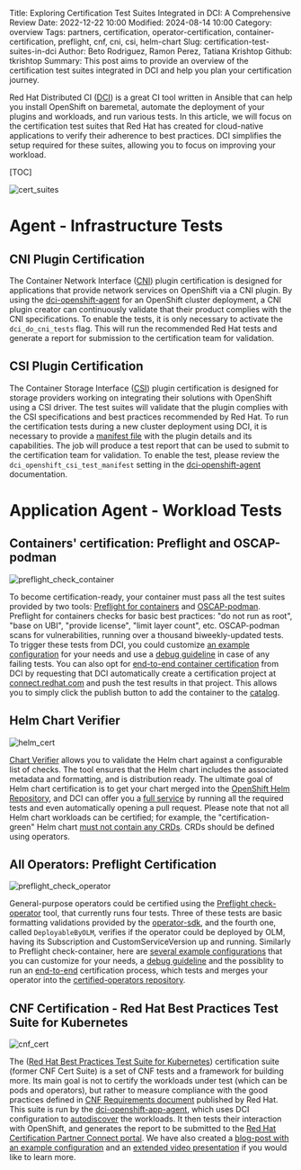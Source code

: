 Title: Exploring Certification Test Suites Integrated in DCI: A Comprehensive Review
Date: 2022-12-22 10:00
Modified: 2024-08-14 10:00
Category: overview
Tags: partners, certification, operator-certification, container-certification, preflight, cnf, cni, csi, helm-chart
Slug: certification-test-suites-in-dci
Author: Beto Rodriguez, Ramon Perez, Tatiana Krishtop
Github: tkrishtop
Summary: This post aims to provide an overview of the certification test suites integrated in DCI and help you plan your certification journey.

Red Hat Distributed CI ([DCI](introduction-to-the-red-hat-distributed-ci)) is a great CI tool written in Ansible that can help you install OpenShift on baremetal, automate the deployment of your plugins and workloads, and run various tests. In this article, we will focus on the certification test suites that Red Hat has created for cloud-native applications to verify their adherence to best practices. DCI simplifies the setup required for these suites, allowing you to focus on improving your workload.

[TOC]

![cert_suites]({static}/images/2022-12-19-cert-suites-available-in-dci/cert_suites.png)

# Agent - Infrastructure Tests

## CNI Plugin Certification

The Container Network Interface ([CNI](https://redhat-connect.gitbook.io/openshift-badges/badges/container-network-interface-cni/overview)) plugin certification is designed for applications that provide network services on OpenShift via a CNI plugin. By using the [dci-openshift-agent](https://github.com/redhat-cip/dci-openshift-agent) for an OpenShift cluster deployment, a CNI plugin creator can continuously validate that their product complies with the CNI specifications. To enable the tests, it is only necessary to activate the `dci_do_cni_tests` flag. This will run the recommended Red Hat tests and generate a report for submission to the certification team for validation.

## CSI Plugin Certification

The Container Storage Interface ([CSI](https://redhat-connect.gitbook.io/openshift-badges/badges/container-storage-interface-csi-1/overview)) plugin certification is designed for storage providers working on integrating their solutions with OpenShift using a CSI driver. The test suites will validate that the plugin complies with the CSI specifications and best practices recommended by Red Hat. To run the certification tests during a new cluster deployment using DCI, it is necessary to provide a [manifest file](https://gist.github.com/bertinatto/4dab35cc4455f21b356a56c82b1fd0b4) with the plugin details and its capabilities. The job will produce a test report that can be used to submit to the certification team for validation. To enable the test, please review the `dci_openshift_csi_test_manifest` setting in the [dci-openshift-agent](https://github.com/redhat-cip/dci-openshift-agent) documentation.

# Application Agent - Workload Tests

## Containers' certification: Preflight and OSCAP-podman

![preflight_check_container]({static}/images/2022-12-19-cert-suites-available-in-dci/preflight_check_container.png)

To become certification-ready, your container must pass all the test suites provided by two tools: [Preflight for containers](https://github.com/redhat-openshift-ecosystem/openshift-preflight/blob/main/docs/RECIPES.md#container-policy) and [OSCAP-podman](https://www.redhat.com/sysadmin/container-vulnerabilities-openscap). Preflight for containers checks for basic best practices: "do not run as root", "base on UBI", "provide license", "limit layer count", etc. OSCAP-podman scans for vulnerabilities, running over a thousand biweekly-updated tests. To trigger these tests from DCI, you could customize [an example configuration](https://github.com/redhatci/ansible-collection-redhatci-ocp/tree/main/roles/preflight#certification-of-standalone-containers) for your needs and use a [debug guideline](preflight-integration-in-dci.html#debug-test-results-using-dci-ui) in case of any failing tests. You can also opt for [end-to-end container certification](preflight-integration-in-dci.html#end-to-end-certification-of-container-images-with-dci) from DCI by requesting that DCI automatically create a certification project at [connect.redhat.com](https://connect.redhat.com) and push the test results in that project. This allows you to simply click the publish button to add the container to the [catalog](https://catalog.redhat.com/software).

## Helm Chart Verifier

![helm_cert]({static}/images/2022-12-19-cert-suites-available-in-dci/helm_cert.png)

[Chart Verifier](https://github.com/redhat-certification/chart-verifier) allows you to validate the Helm chart against a configurable list of checks. The tool ensures that the Helm chart includes the associated metadata and formatting, and is distribution ready. The ultimate goal of Helm chart certification is to get your chart merged into the [OpenShift Helm Repository](https://github.com/openshift-helm-charts), and DCI can offer you a [full service](https://github.com/redhatci/ansible-collection-redhatci-ocp/tree/main/roles/chart_verifier) by running all the required tests and even automatically opening a pull request. Please note that not all Helm chart workloads can be certified; for example, the "certification-green" Helm chart [must not contain any CRDs](https://github.com/redhat-certification/chart-verifier/blob/main/docs/helm-chart-troubleshooting.md#not-contains-crds-v10). CRDs should be defined using operators.

## All Operators: Preflight Certification

![preflight_check_operator]({static}/images/2022-12-19-cert-suites-available-in-dci/preflight_check_operator.png)

General-purpose operators could be certified using the [Preflight check-operator](https://github.com/redhat-openshift-ecosystem/openshift-preflight/blob/main/docs/RECIPES.md#operator-policy) tool, that currently runs four tests. Three of these tests are basic formatting validations provided by the [operator-sdk](https://github.com/operator-framework/operator-sdk), and the fourth one, called `DeployableByOLM`, verifies if the operator could be deployed by OLM, having its Subscription and CustomServiceVersion up and running. Similarly to Preflight check-container, here are [several example configurations](preflight-integration-in-dci.html#how-to-run-certification-tests-with-dci) that you can customize for your needs, a [debug guideline](preflight-integration-in-dci.html#debug-test-results-using-dci-ui) and the possiblity to run an [end-to-end](preflight-integration-in-dci.html#end-to-end-certification-of-operators-with-dci) certification process, which tests and merges your operator into the [certified-operators repository](https://github.com/redhat-openshift-ecosystem/certified-operators).

## CNF Certification - Red Hat Best Practices Test Suite for Kubernetes

![cnf_cert]({static}/images/2022-12-19-cert-suites-available-in-dci/cnf_cert.png)

The ([Red Hat Best Practices Test Suite for Kubernetes](https://github.com/redhat-best-practices-for-k8s/certsuite)) certification suite (former CNF Cert Suite) is a set of CNF tests and a framework for building more. Its main goal is not to certify the workloads under test (which can be pods and operators), but rather to measure compliance with the good practices defined in [CNF Requirements document](https://connect.redhat.com/sites/default/files/2022-05/Cloud%20Native%20Network%20Function%20Requirements%201-3.pdf) published by Red Hat. This suite is run by the [dci-openshift-app-agent](https://github.com/redhat-cip/dci-openshift-app-agent), which uses DCI configuration to [autodiscover](https://github.com/redhatci/ansible-collection-redhatci-ocp/tree/main/roles/k8s_best_practices_certsuite) the workloads. It then tests their interaction with OpenShift, and generates the report to be submitted to the [Red Hat Certification Partner Connect portal](https://rhcert.connect.redhat.com/). We have also created a [blog-post with an example configuration](cnf-cert-suite-with-dci-openshift-app-agent.html) and an [extended video presentation](https://drive.google.com/file/d/12Hyl5I_nm-1uF-ouCZgFVj9S7BPYleTF/view) if you would like to learn more.

